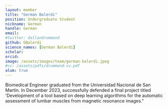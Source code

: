 ```yaml
---
layout: member
title: "German Balerdi"
position: Undergraduate Student
nickname: German
handle: German
email: 
#twitter: dallandrummond
github: GBalerdi
science_names: [German Balerdi]
scholar: 
orcid: 
image: /assets/images/team/german-balerdi.jpeg
#cv: /assets/pdfs/drummond-cv.pdf
alum: true
---
```


Biomedical Engineer graduated from the Universidad Nacional de San Martín. In December 2023, successfully defended a final project titled 'Development of a tool based on deep learning algorithms for the automatic assessment of lumbar muscles from magnetic resonance images."